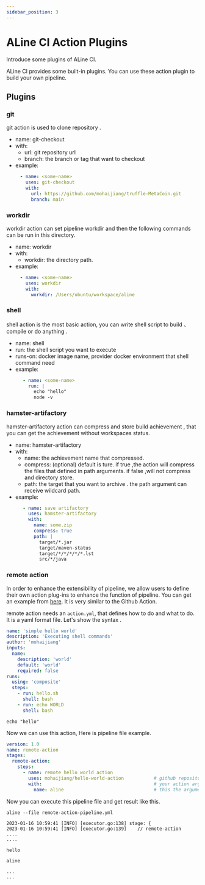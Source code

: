 ```yaml
---
sidebar_position: 3
---
```


# ALine CI Action Plugins

Introduce some plugins of ALine CI.

ALine CI provides some built-in plugins. You can use these action plugin to build your own pipeline.

## Plugins 


### git 

git action is used to clone repository . 

- name: git-checkout
- with:
  - url:  git repository url
  - branch:  the branch or tag that want to checkout 
- example:
 ```yaml
      - name: <some-name>
        uses: git-checkout
        with:
          url: https://github.com/mohaijiang/truffle-MetaCoin.git
          branch: main
 ```
         
### workdir

workdir action can set pipeline workdir and then the following commands can be run in this directory.
                                                                                     
- name: workdir
- with:
  - workdir: the directory path. 
- example:
 ```yaml
      - name: <some-name>
        uses: workdir
        with:
          workdir: /Users/ubuntu/workspace/aline
 ```

### shell

shell action is the most basic action, you can write shell script to build 、compile or do anything .

- name: shell
- run: the shell script you want to execute
- runs-on: docker image name, provider docker environment that shell command need
- example:
```yaml
      - name: <some-name>
        run: |
          echo "hello"
          node -v
```

### hamster-artifactory

hamster-artifactory action can compress and store build achievement , that you can get the achievement without workspaces status.

- name: hamster-artifactory
- with: 
  - name: the achievement name that compressed.
  - compress: (optional) default is ture. if true ,the action will compress the files that defined in path arguments. 
if false ,will not compress and directory store.
  - path: the target that you want to archive . the path argument can receive wildcard path.
- example:
```yaml
      - name: save artifactory
        uses: hamster-artifactory
        with:
          name: some.zip
          compress: true
          path: |
            target/*.jar
            target/maven-status
            target/*/*/*/*/*.lst
            src/*/java
```


### remote action

In order to enhance the extensibility of pipeline, we allow users to define their own action plug-ins to enhance the function of pipeline.
You can get an example from [here](https://github.com/mohaijiang/hello-world-action.git). It is very similar to the Github Action.

remote action needs an `action.yml`, that defines how to do and what to do. It is a yaml format file. Let's show the syntax .


```yaml title='hello-world-action/action.yml'
name: 'simple hello world'
description: 'Executing shell commands'
author: 'mohaijiang'
inputs:
  name:
    description: 'world'
    default: 'world'
    required: false
runs:
  using: 'composite'
  steps:
    - run: hello.sh
      shell: bash
    - run: echo WORLD
      shell: bash
```

```shell title='hello-world-action/hello.sh'
echo "hello"
```

Now we can use this action, Here is pipeline file example.

```yaml title='remote-action-pipeline.yml'
version: 1.0
name: remote-action
stages:
  remote-action:
    steps:
      - name: remote hello world action
        uses: mohaijiang/hello-world-action           # github repository   <namespace>/<repositoryName>
        with:                                         # your action args
          name: aline                                 # this the argument defined in action.yml

```

Now you can execute this pipeline file and get result like this.

```shell
aline --file remote-action-pipeline.yml

2023-01-16 10:59:41 [INFO] [executor.go:138] stage: {
2023-01-16 10:59:41 [INFO] [executor.go:139]    // remote-action
....
....

hello

aline

...
...

```
